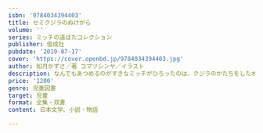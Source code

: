 ```yaml
---
isbn: '9784034394403'
title: セミクジラのぬけがら
volume: ''
series: ミッチの道ばたコレクション
publisher: 偕成社
pubdate: '2019-07-17'
cover: 'https://cover.openbd.jp/9784034394403.jpg'
author: 如月かずさ／著 コマツシンヤ／イラスト
description: なんでもあつめるのがすきなミッチがひろったのは、クジラのかたちをした木のかけら。それが、ふしぎな夏のはじまりだった。
price: '1200'
genre: 児童図書
target: 児童
format: 全集・双書
content: 日本文学、小説・物語

---
```


